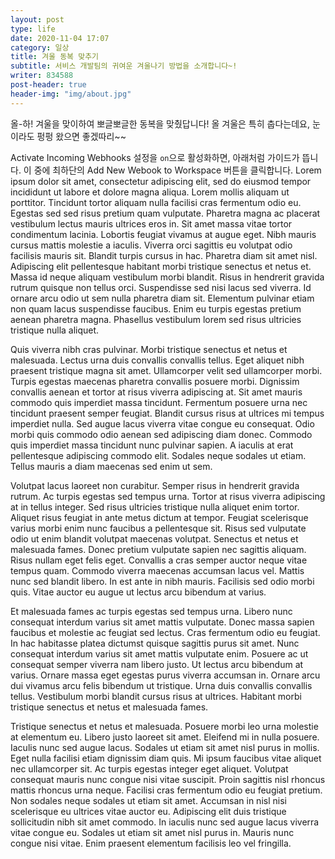 ```yaml
---
layout: post
type: life
date: 2020-11-04 17:07
category: 일상
title: 겨울 동복 맞추기
subtitle: 서비스 개발팀의 귀여운 겨울나기 방법을 소개합니다~!
writer: 834588
post-header: true
header-img: "img/about.jpg"
---
```


올-하! 겨울을 맞이하여 뽀글뽀글한 동복을 맞췄답니다! 올 겨울은 특히 춥다는데요, 눈이라도 펑펑 왔으면 좋겠따리~~

Activate Incoming Webhooks 설정을 `on`으로 활성화하면, 아래처럼 가이드가 뜹니다. 이 중에 최하단의 Add New Webook to Workspace 버튼을 클릭합니다.
Lorem ipsum dolor sit amet, consectetur adipiscing elit, sed do eiusmod tempor incididunt ut labore et dolore magna aliqua. Lorem mollis aliquam ut porttitor. Tincidunt tortor aliquam nulla facilisi cras fermentum odio eu. Egestas sed sed risus pretium quam vulputate. Pharetra magna ac placerat vestibulum lectus mauris ultrices eros in. Sit amet massa vitae tortor condimentum lacinia. Lobortis feugiat vivamus at augue eget. Nibh mauris cursus mattis molestie a iaculis. Viverra orci sagittis eu volutpat odio facilisis mauris sit. Blandit turpis cursus in hac. Pharetra diam sit amet nisl. Adipiscing elit pellentesque habitant morbi tristique senectus et netus et. Massa id neque aliquam vestibulum morbi blandit. Risus in hendrerit gravida rutrum quisque non tellus orci. Suspendisse sed nisi lacus sed viverra. Id ornare arcu odio ut sem nulla pharetra diam sit. Elementum pulvinar etiam non quam lacus suspendisse faucibus. Enim eu turpis egestas pretium aenean pharetra magna. Phasellus vestibulum lorem sed risus ultricies tristique nulla aliquet.

Quis viverra nibh cras pulvinar. Morbi tristique senectus et netus et malesuada. Lectus urna duis convallis convallis tellus. Eget aliquet nibh praesent tristique magna sit amet. Ullamcorper velit sed ullamcorper morbi. Turpis egestas maecenas pharetra convallis posuere morbi. Dignissim convallis aenean et tortor at risus viverra adipiscing at. Sit amet mauris commodo quis imperdiet massa tincidunt. Fermentum posuere urna nec tincidunt praesent semper feugiat. Blandit cursus risus at ultrices mi tempus imperdiet nulla. Sed augue lacus viverra vitae congue eu consequat. Odio morbi quis commodo odio aenean sed adipiscing diam donec. Commodo quis imperdiet massa tincidunt nunc pulvinar sapien. A iaculis at erat pellentesque adipiscing commodo elit. Sodales neque sodales ut etiam. Tellus mauris a diam maecenas sed enim ut sem.

Volutpat lacus laoreet non curabitur. Semper risus in hendrerit gravida rutrum. Ac turpis egestas sed tempus urna. Tortor at risus viverra adipiscing at in tellus integer. Sed risus ultricies tristique nulla aliquet enim tortor. Aliquet risus feugiat in ante metus dictum at tempor. Feugiat scelerisque varius morbi enim nunc faucibus a pellentesque sit. Risus sed vulputate odio ut enim blandit volutpat maecenas volutpat. Senectus et netus et malesuada fames. Donec pretium vulputate sapien nec sagittis aliquam. Risus nullam eget felis eget. Convallis a cras semper auctor neque vitae tempus quam. Commodo viverra maecenas accumsan lacus vel. Mattis nunc sed blandit libero. In est ante in nibh mauris. Facilisis sed odio morbi quis. Vitae auctor eu augue ut lectus arcu bibendum at varius.

Et malesuada fames ac turpis egestas sed tempus urna. Libero nunc consequat interdum varius sit amet mattis vulputate. Donec massa sapien faucibus et molestie ac feugiat sed lectus. Cras fermentum odio eu feugiat. In hac habitasse platea dictumst quisque sagittis purus sit amet. Nunc consequat interdum varius sit amet mattis vulputate enim. Posuere ac ut consequat semper viverra nam libero justo. Ut lectus arcu bibendum at varius. Ornare massa eget egestas purus viverra accumsan in. Ornare arcu dui vivamus arcu felis bibendum ut tristique. Urna duis convallis convallis tellus. Vestibulum morbi blandit cursus risus at ultrices. Habitant morbi tristique senectus et netus et malesuada fames.

Tristique senectus et netus et malesuada. Posuere morbi leo urna molestie at elementum eu. Libero justo laoreet sit amet. Eleifend mi in nulla posuere. Iaculis nunc sed augue lacus. Sodales ut etiam sit amet nisl purus in mollis. Eget nulla facilisi etiam dignissim diam quis. Mi ipsum faucibus vitae aliquet nec ullamcorper sit. Ac turpis egestas integer eget aliquet. Volutpat consequat mauris nunc congue nisi vitae suscipit. Proin sagittis nisl rhoncus mattis rhoncus urna neque. Facilisi cras fermentum odio eu feugiat pretium. Non sodales neque sodales ut etiam sit amet. Accumsan in nisl nisi scelerisque eu ultrices vitae auctor eu. Adipiscing elit duis tristique sollicitudin nibh sit amet commodo. In iaculis nunc sed augue lacus viverra vitae congue eu. Sodales ut etiam sit amet nisl purus in. Mauris nunc congue nisi vitae. Enim praesent elementum facilisis leo vel fringilla.